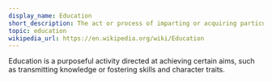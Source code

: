 ```yaml
---
display_name: Education
short_description: The act or process of imparting or acquiring particular knowledge or skills, as for a profession.
topic: education
wikipedia_url: https://en.wikipedia.org/wiki/Education
---
```

Education is a purposeful activity directed at achieving certain aims, such as transmitting knowledge or fostering skills and character traits.
